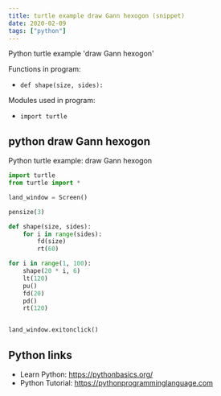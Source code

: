 ```yaml
---
title: turtle example draw Gann hexogon (snippet)
date: 2020-02-09
tags: ["python"]
---
```

Python turtle example 'draw Gann hexogon'

Functions in program: 
* `def shape(size, sides):`

Modules used in program: 
* `import turtle`

## python draw Gann hexogon

Python turtle example: draw Gann hexogon

```python
import turtle
from turtle import *

land_window = Screen()

pensize(3)

def shape(size, sides):
    for i in range(sides):
        fd(size)
        rt(60)

for i in range(1, 100):
    shape(20 * i, 6)
    lt(120)
    pu()
    fd(20)
    pd()
    rt(120)


land_window.exitonclick()

```

## Python links

- Learn Python: https://pythonbasics.org/
- Python Tutorial: https://pythonprogramminglanguage.com
